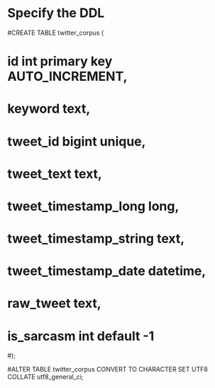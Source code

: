 # Specify the DDL

#CREATE TABLE twitter_corpus (
#  id                      int   primary key AUTO_INCREMENT,
#  keyword                 text,
#  tweet_id                bigint  unique,
#  tweet_text              text,
#  tweet_timestamp_long    long,
#  tweet_timestamp_string  text,
#  tweet_timestamp_date    datetime,
#  raw_tweet               text,
#  is_sarcasm              int  default -1
#);

#ALTER TABLE twitter_corpus CONVERT TO CHARACTER SET UTF8 COLLATE utf8_general_ci;